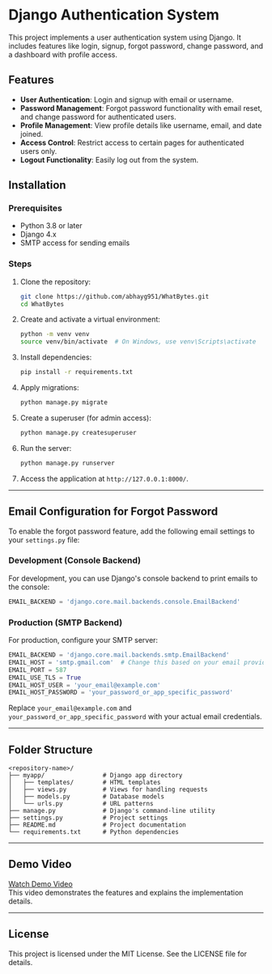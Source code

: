 # Django Authentication System

This project implements a user authentication system using Django. It includes features like login, signup, forgot password, change password, and a dashboard with profile access. 

## Features

- **User Authentication**: Login and signup with email or username.
- **Password Management**: Forgot password functionality with email reset, and change password for authenticated users.
- **Profile Management**: View profile details like username, email, and date joined.
- **Access Control**: Restrict access to certain pages for authenticated users only.
- **Logout Functionality**: Easily log out from the system.

## Installation

### Prerequisites
- Python 3.8 or later
- Django 4.x
- SMTP access for sending emails

### Steps
1. Clone the repository:
    ```bash
    git clone https://github.com/abhayg951/WhatBytes.git
    cd WhatBytes
    ```

2. Create and activate a virtual environment:
    ```bash
    python -m venv venv
    source venv/bin/activate  # On Windows, use venv\Scripts\activate
    ```

3. Install dependencies:
    ```bash
    pip install -r requirements.txt
    ```

4. Apply migrations:
    ```bash
    python manage.py migrate
    ```

5. Create a superuser (for admin access):
    ```bash
    python manage.py createsuperuser
    ```

6. Run the server:
    ```bash
    python manage.py runserver
    ```

7. Access the application at `http://127.0.0.1:8000/`.

---

## Email Configuration for Forgot Password

To enable the forgot password feature, add the following email settings to your `settings.py` file:

### Development (Console Backend)
For development, you can use Django's console backend to print emails to the console:
```python
EMAIL_BACKEND = 'django.core.mail.backends.console.EmailBackend'
```

### Production (SMTP Backend)
For production, configure your SMTP server:
```python
EMAIL_BACKEND = 'django.core.mail.backends.smtp.EmailBackend'
EMAIL_HOST = 'smtp.gmail.com'  # Change this based on your email provider
EMAIL_PORT = 587
EMAIL_USE_TLS = True
EMAIL_HOST_USER = 'your_email@example.com'
EMAIL_HOST_PASSWORD = 'your_password_or_app_specific_password'
```

Replace `your_email@example.com` and `your_password_or_app_specific_password` with your actual email credentials.

---

## Folder Structure

```
<repository-name>/
├── myapp/                # Django app directory
│   ├── templates/        # HTML templates
│   ├── views.py          # Views for handling requests
│   ├── models.py         # Database models
│   └── urls.py           # URL patterns
├── manage.py             # Django's command-line utility
├── settings.py           # Project settings
├── README.md             # Project documentation
└── requirements.txt      # Python dependencies
```

---

## Demo Video

[Watch Demo Video](https://loom.com)  
This video demonstrates the features and explains the implementation details.

---

## License

This project is licensed under the MIT License. See the LICENSE file for details.
